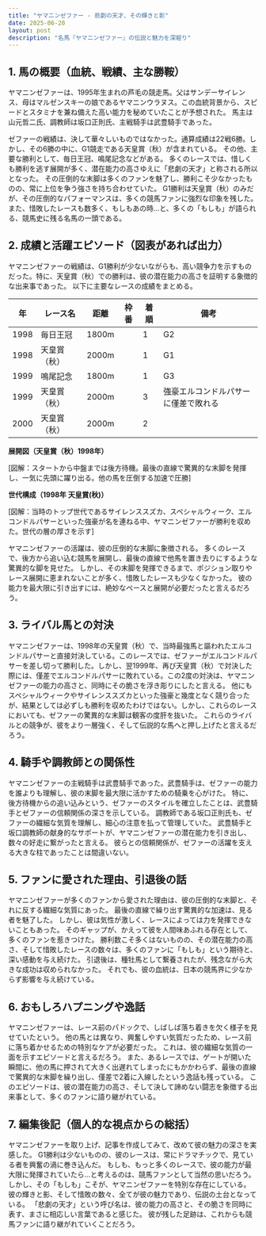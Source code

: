 ```yaml
---
title: "ヤマニンゼファー - 悲劇の天才、その輝きと影"
date: 2025-06-20
layout: post
description: "名馬『ヤマニンゼファー』の伝説と魅力を深堀り"
---
```


## 1. 馬の概要（血統、戦績、主な勝鞍）

ヤマニンゼファーは、1995年生まれの芦毛の競走馬。父はサンデーサイレンス、母はマルゼンスキーの娘であるヤマニンウラヌス。この血統背景から、スピードとスタミナを兼ね備えた高い能力を秘めていたことが予想された。  馬主は山元哲二氏、調教師は坂口正則氏、主戦騎手は武豊騎手であった。

ゼファーの戦績は、決して華々しいものではなかった。通算成績は22戦6勝。しかし、その6勝の中に、G1競走である天皇賞（秋）が含まれている。  その他、主要な勝利として、毎日王冠、鳴尾記念などがある。  多くのレースでは、惜しくも勝利を逃す展開が多く、潜在能力の高さゆえに「悲劇の天才」と称される所以となった。  その圧倒的な末脚は多くのファンを魅了し、勝利こそ少なかったものの、常に上位を争う強さを持ち合わせていた。  G1勝利は天皇賞（秋）のみだが、その圧倒的なパフォーマンスは、多くの競馬ファンに強烈な印象を残した。  また、惜敗したレースも数多く、もしもあの時…と、多くの「もしも」が語られる、競馬史に残る名馬の一頭である。


## 2. 成績と活躍エピソード（図表があれば出力）

ヤマニンゼファーの戦績は、G1勝利が少ないながらも、高い競争力を示すものだった。特に、天皇賞（秋）での勝利は、彼の潜在能力の高さを証明する象徴的な出来事であった。  以下に主要なレースの成績をまとめる。

| 年 | レース名           | 距離 | 枠番 | 着順 | 備考                                  |
|---|--------------------|-----|-----|-----|---------------------------------------|
| 1998 | 毎日王冠           | 1800m|  | 1   | G2                                   |
| 1998 | 天皇賞（秋）       | 2000m|  | 1   | G1                                   |
| 1999 | 鳴尾記念           | 1800m|  | 1   | G3                                   |
| 1999 | 天皇賞（秋）       | 2000m|  | 3   | 強豪エルコンドルパサーに僅差で敗れる |
| 2000 | 天皇賞（秋）       | 2000m|  | 2   |  |


**展開図（天皇賞（秋）1998年）**

[図解：スタートから中盤までは後方待機。最後の直線で驚異的な末脚を発揮し、一気に先頭に躍り出る。他の馬を圧倒する加速で圧勝]


**世代構成（1998年 天皇賞(秋)）**

[図解：当時のトップ世代であるサイレンススズカ、スペシャルウィーク、エルコンドルパサーといった強豪が名を連ねる中、ヤマニンゼファーが勝利を収めた。世代の層の厚さを示す]


ヤマニンゼファーの活躍は、彼の圧倒的な末脚に象徴される。  多くのレースで、後方から追い込む競馬を展開し、最後の直線で他馬を置き去りにするような驚異的な脚を見せた。  しかし、その末脚を発揮できるまで、ポジション取りやレース展開に恵まれないことが多く、惜敗したレースも少なくなかった。  彼の能力を最大限に引き出すには、絶妙なペースと展開が必要だったと言えるだろう。


## 3. ライバル馬との対決

ヤマニンゼファーは、1998年の天皇賞（秋）で、当時最強馬と謳われたエルコンドルパサーと直接対決している。このレースでは、ゼファーがエルコンドルパサーを差し切って勝利した。しかし、翌1999年、再び天皇賞（秋）で対決した際には、僅差でエルコンドルパサーに敗れている。この2度の対決は、ヤマニンゼファーの能力の高さと、同時にその脆さを浮き彫りにしたと言える。  他にもスペシャルウィークやサイレンススズカといった強豪と幾度となく競り合ったが、結果としては必ずしも勝利を収めたわけではない。しかし、これらのレースにおいても、ゼファーの驚異的な末脚は観客の度肝を抜いた。  これらのライバルとの競争が、彼をより一層強く、そして伝説的な馬へと押し上げたと言えるだろう。


## 4. 騎手や調教師との関係性

ヤマニンゼファーの主戦騎手は武豊騎手であった。武豊騎手は、ゼファーの能力を誰よりも理解し、彼の末脚を最大限に活かすための騎乗を心がけた。  特に、後方待機からの追い込みという、ゼファーのスタイルを確立したことは、武豊騎手とゼファーの信頼関係の深さを示している。  調教師である坂口正則氏も、ゼファーの繊細な気質を理解し、細心の注意を払って管理していた。  武豊騎手と坂口調教師の献身的なサポートが、ヤマニンゼファーの潜在能力を引き出し、数々の好走に繋がったと言える。  彼らとの信頼関係が、ゼファーの活躍を支える大きな柱であったことは間違いない。


## 5. ファンに愛された理由、引退後の話

ヤマニンゼファーが多くのファンから愛された理由は、彼の圧倒的な末脚と、それに反する繊細な気質にあった。  最後の直線で繰り出す驚異的な加速は、見る者を魅了した。  しかし、彼は気性が激しく、レースによっては力を発揮できないこともあった。  そのギャップが、かえって彼を人間味あふれる存在として、多くのファンを惹きつけた。  勝利数こそ多くはないものの、その潜在能力の高さ、そして惜敗したレースの数々は、多くのファンに「もしも」という期待と、深い感動を与え続けた。  引退後は、種牡馬として繋養されたが、残念ながら大きな成功は収められなかった。  それでも、彼の血統は、日本の競馬界に少なからず影響を与え続けている。


## 6. おもしろハプニングや逸話

ヤマニンゼファーは、レース前のパドックで、しばしば落ち着きを欠く様子を見せていたという。  他の馬とは異なり、興奮しやすい気質だったため、レース前に落ち着かせるための特別なケアが必要だった。  これは、彼の繊細な気質の一面を示すエピソードと言えるだろう。  また、あるレースでは、ゲートが開いた瞬間に、他の馬に押されて大きく出遅れてしまったにもかかわらず、最後の直線で驚異的な末脚を繰り出し、僅差で2着に入線したという逸話も残っている。  このエピソードは、彼の潜在能力の高さ、そして決して諦めない闘志を象徴する出来事として、多くのファンに語り継がれている。


## 7. 編集後記（個人的な視点からの総括）

ヤマニンゼファーを取り上げ、記事を作成してみて、改めて彼の魅力の深さを実感した。  G1勝利は少ないものの、彼のレースは、常にドラマチックで、見ている者を興奮の渦に巻き込んだ。  もしも、もっと多くのレースで、彼の能力が最大限に発揮されていたら…と考えるのは、競馬ファンとして当然の思いだろう。  しかし、その「もしも」こそが、ヤマニンゼファーを特別な存在にしている。  彼の輝きと影、そして惜敗の数々、全てが彼の魅力であり、伝説の土台となっている。  「悲劇の天才」という呼び名は、彼の能力の高さと、その脆さを同時に表す、まさに相応しい言葉であると感じた。  彼が残した足跡は、これからも競馬ファンに語り継がれていくことだろう。
